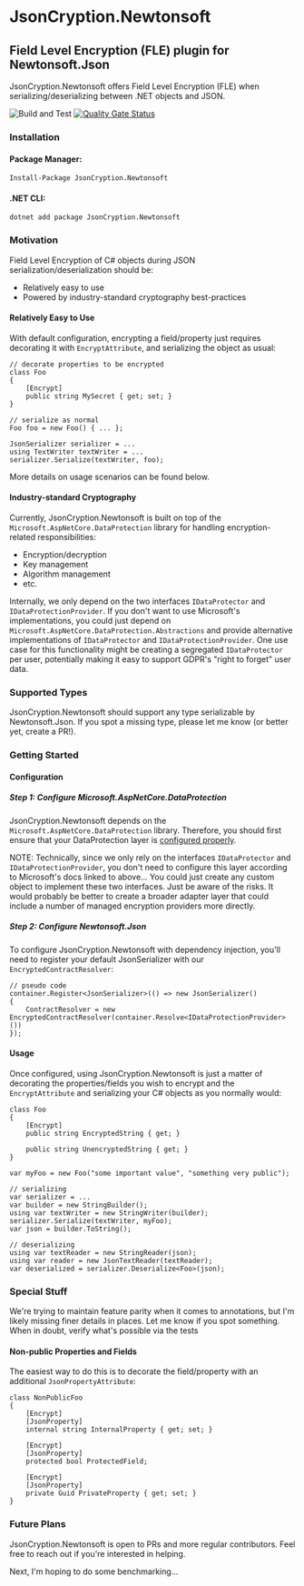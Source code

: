 # JsonCryption.Newtonsoft
## Field Level Encryption (FLE) plugin for Newtonsoft.Json
JsonCryption.Newtonsoft offers Field Level Encryption (FLE) when serializing/deserializing between .NET objects and JSON.

![Build and Test](https://github.com/Burwin/JsonCryption.Newtonsoft/workflows/Build%20and%20Test/badge.svg)
[![Quality Gate Status](https://sonarcloud.io/api/project_badges/measure?project=Burwin_JsonCryption.Newtonsoft&metric=alert_status)](https://sonarcloud.io/dashboard?id=Burwin_JsonCryption.Newtonsoft)

### Installation
#### Package Manager:
```
Install-Package JsonCryption.Newtonsoft
```

#### .NET CLI:
```
dotnet add package JsonCryption.Newtonsoft
```

### Motivation
Field Level Encryption of C# objects during JSON serialization/deserialization should be:
- Relatively easy to use
- Powered by industry-standard cryptography best-practices

#### Relatively Easy to Use
With default configuration, encrypting a field/property just requires decorating it with `EncryptAttribute`, and serializing the object as usual:
```
// decorate properties to be encrypted
class Foo
{
    [Encrypt]
    public string MySecret { get; set; }
}

// serialize as normal
Foo foo = new Foo() { ... };

JsonSerializer serializer = ...
using TextWriter textWriter = ...
serializer.Serialize(textWriter, foo);
```

More details on usage scenarios can be found below.

#### Industry-standard Cryptography
Currently, JsonCryption.Newtonsoft is built on top of the `Microsoft.AspNetCore.DataProtection` library for handling encryption-related responsibilities:
- Encryption/decryption
- Key management
- Algorithm management
- etc.

Internally, we only depend on the two interfaces `IDataProtector` and `IDataProtectionProvider`. If you don't want to use Microsoft's implementations, you could just depend on `Microsoft.AspNetCore.DataProtection.Abstractions` and provide alternative implementations of `IDataProtector` and `IDataProtectionProvider`. One use case for this functionality might be creating a segregated `IDataProtector` per user, potentially making it easy to support GDPR's "right to forget" user data.

### Supported Types
JsonCryption.Newtonsoft should support any type serializable by Newtonsoft.Json. If you spot a missing type, please let me know (or better yet, create a PR!).

### Getting Started
#### Configuration
##### Step 1: Configure Microsoft.AspNetCore.DataProtection
JsonCryption.Newtonsoft depends on the `Microsoft.AspNetCore.DataProtection` library. Therefore, you should first ensure that your DataProtection layer is [configured properly](https://docs.microsoft.com/en-us/aspnet/core/security/data-protection/configuration/).

NOTE: Technically, since we only rely on the interfaces `IDataProtector` and `IDataProtectionProvider`, you don't need to configure this layer according to Microsoft's docs linked to above... You could just create any custom object to implement these two interfaces. Just be aware of the risks. It would probably be better to create a broader adapter layer that could include a number of managed encryption providers more directly.

##### Step 2: Configure Newtonsoft.Json
To configure JsonCryption.Newtonsoft with dependency injection, you'll need to register your default JsonSerializer with our `EncryptedContractResolver`:
```
// pseudo code
container.Register<JsonSerializer>(() => new JsonSerializer()
{
    ContractResolver = new EncryptedContractResolver(container.Resolve<IDataProtectionProvider>())
});
```

#### Usage
Once configured, using JsonCryption.Newtonsoft is just a matter of decorating the properties/fields you wish to encrypt and the `EncryptAttribute` and serializing your C# objects as you normally would:
```
class Foo
{
    [Encrypt]
    public string EncryptedString { get; }
  
    public string UnencryptedString { get; }
}

var myFoo = new Foo("some important value", "something very public");

// serializing
var serializer = ...
var builder = new StringBuilder();
using var textWriter = new StringWriter(builder);
serializer.Serialize(textWriter, myFoo);
var json = builder.ToString();

// deserializing
using var textReader = new StringReader(json);
using var reader = new JsonTextReader(textReader);
var deserialized = serializer.Deserialize<Foo>(json);
```

### Special Stuff
We're trying to maintain feature parity when it comes to annotations, but I'm likely missing finer details in places. Let me know if you spot something. When in doubt, verify what's possible via the tests

#### Non-public Properties and Fields
The easiest way to do this is to decorate the field/property with an additional `JsonPropertyAttribute`:
```
class NonPublicFoo
{
    [Encrypt]
    [JsonProperty]
    internal string InternalProperty { get; set; }
  
    [Encrypt]
    [JsonProperty]
    protected bool ProtectedField;
  
    [Encrypt]
    [JsonProperty]
    private Guid PrivateProperty { get; set; }
}
```

### Future Plans
JsonCryption.Newtonsoft is open to PRs and more regular contributors. Feel free to reach out if you're interested in helping.

Next, I'm hoping to do some benchmarking...

